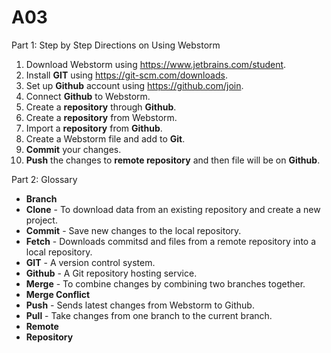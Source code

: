 # A03
Part 1: Step by Step Directions on Using Webstorm

  1. Download Webstorm using https://www.jetbrains.com/student.
  2. Install **GIT** using https://git-scm.com/downloads.
  3. Set up **Github** account using https://github.com/join.
  4. Connect **Github** to Webstorm.
  5. Create a **repository** through **Github**.
  6. Create a **repository** from Webstorm.
  7. Import a **repository** from **Github**.
  8. Create a Webstorm file and add to **Git**.
  9. **Commit** your changes.
  10. **Push** the changes to **remote repository** and then file will be on **Github**.

Part 2: Glossary 
  - **Branch** 
  - **Clone** - To download data from an existing repository and create a new project. 
  - **Commit** - Save new changes to the local repository. 
  - **Fetch** - Downloads commitsd and files from a remote repository into a local repository.
  - **GIT** - A version control system.
  - **Github** - A Git repository hosting service.  
  - **Merge** - To combine changes by combining two branches together. 
  - **Merge Conflict**
  - **Push** - Sends latest changes from Webstorm to Github. 
  - **Pull** - Take changes from one branch to the current branch.
  - **Remote**
  - **Repository**




